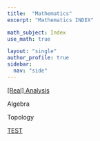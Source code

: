 ```yaml
---
title:  "Mathematics"
excerpt: "Mathematics INDEX"

math_subject: Index
use_math: true

layout: "single"
author_profile: true
sidebar:
  nav: "side"
---
```


<a href="/math/Real_Analysis/index"> 
[Real] Analysis
<a>



Algebra



Topology


<a href="/math/test">
TEST
<a>
